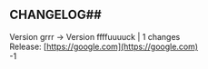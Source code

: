 ## CHANGELOG##
Version grrr -> Version ffffuuuuck | 1 changes</br>Release: [https://google.com](https://google.com)</br>-1
